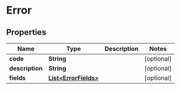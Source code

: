 # Error

## Properties
Name | Type | Description | Notes
------------ | ------------- | ------------- | -------------
**code** | **String** |  |  [optional]
**description** | **String** |  |  [optional]
**fields** | [**List&lt;ErrorFields&gt;**](ErrorFields.md) |  |  [optional]
